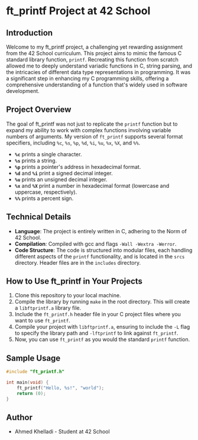 # ft_printf Project at 42 School

## Introduction

Welcome to my ft_printf project, a challenging yet rewarding assignment from the 42 School curriculum. This project aims to mimic the famous C standard library function, `printf`. Recreating this function from scratch allowed me to deeply understand variadic functions in C, string parsing, and the intricacies of different data type representations in programming. It was a significant step in enhancing my C programming skills, offering a comprehensive understanding of a function that's widely used in software development.

## Project Overview

The goal of ft_printf was not just to replicate the `printf` function but to expand my ability to work with complex functions involving variable numbers of arguments. My version of `ft_printf` supports several format specifiers, including `%c`, `%s`, `%p`, `%d`, `%i`, `%u`, `%x`, `%X`, and `%%`.

- **`%c`** prints a single character.
- **`%s`** prints a string.
- **`%p`** prints a pointer's address in hexadecimal format.
- **`%d`** and **`%i`** print a signed decimal integer.
- **`%u`** prints an unsigned decimal integer.
- **`%x`** and **`%X`** print a number in hexadecimal format (lowercase and uppercase, respectively).
- **`%%`** prints a percent sign.

## Technical Details

- **Language**: The project is entirely written in C, adhering to the Norm of 42 School.
- **Compilation**: Compiled with gcc and flags `-Wall -Wextra -Werror`.
- **Code Structure**: The code is structured into modular files, each handling different aspects of the `printf` functionality, and is located in the `srcs` directory. Header files are in the `includes` directory.

## How to Use ft_printf in Your Projects

1. Clone this repository to your local machine.
2. Compile the library by running `make` in the root directory. This will create a `libftprintf.a` library file.
3. Include the `ft_printf.h` header file in your C project files where you want to use `ft_printf`.
4. Compile your project with `libftprintf.a`, ensuring to include the `-L` flag to specify the library path and `-lftprintf` to link against `ft_printf`.
5. Now, you can use `ft_printf` as you would the standard `printf` function.

## Sample Usage

```c
#include "ft_printf.h"

int main(void) {
    ft_printf("Hello, %s!", "world");
    return (0);
}
```

## Author

- Ahmed Khelladi - Student at 42 School
